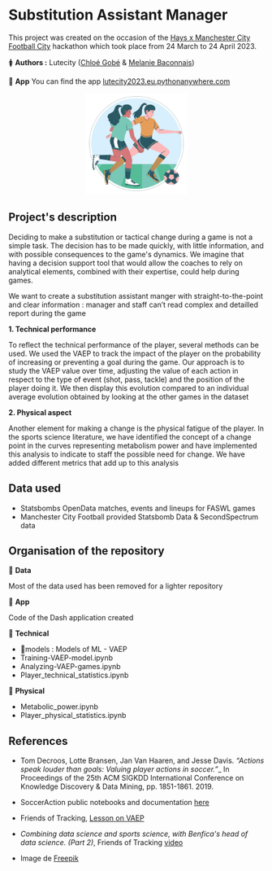 # Substitution Assistant Manager

This project was created on the occasion of the [Hays x Manchester City Football City](https://app.hayscodeco.com/events/hackathon/be474355-e892-4604-8db8-0c3019f6c59e) hackathon which took place from 24 March to 24 April 2023.

:womens: **Authors :** Lutecity ([Chloé Gobé](https://github.com/ChloeGobe)
& [Melanie Baconnais](https://github.com/mbaconnais))

:link: **App**  You can find the app [lutecity2023.eu.pythonanywhere.com](lutecity2023.eu.pythonanywhere.com)

<div align="center">
    <img src="img/5569387.jpg" height=200>
    </div>

## Project's description

Deciding to make a substitution or tactical change during a game is not a simple task.
The decision has to be made quickly, with little information, and with possible consequences to the game's dynamics.
We imagine that having a decision support tool that would allow the coaches to rely on analytical elements, combined with their expertise, could help during games.

We want to create a substitution assistant manger with straight-to-the-point and clear information : manager and staff can’t read complex and detailled report during the game

**1. Technical performance**

To reflect the technical performance of the player, several methods can be used. We used the VAEP to track the impact of the player on the probability of increasing or preventing a goal during the game.
Our approach is to study the VAEP value over time, adjusting the value of each action in respect to the type of event (shot, pass, tackle) and the position of the player doing it.
We then display this evolution compared to an individual average evolution obtained by looking at the other games in the dataset

**2. Physical aspect**

Another element for making a change is the physical fatigue of the player.
In the sports science literature, we have identified the concept of a change point in the curves representing metabolism power and have implemented this analysis to indicate to staff the possible need for change.
We have added different metrics that add up to this analysis

## Data used

- Statsbombs OpenData matches, events and lineups for FASWL games
- Manchester City Football provided Statsbomb Data & SecondSpectrum data

## Organisation of the repository

:file_folder: **Data** 

Most of the data used has been removed for a lighter repository

:file_folder: **App**

Code of the Dash application created

:file_folder: **Technical**

- :file_folder:models : Models of ML - VAEP
- Training-VAEP-model.ipynb
- Analyzing-VAEP-games.ipynb
- Player_technical_statistics.ipynb

:file_folder: **Physical**
- Metabolic_power.ipynb
- Player_physical_statistics.ipynb

## References

- Tom Decroos, Lotte Bransen, Jan Van Haaren, and Jesse Davis. _“Actions speak louder than goals: Valuing player actions in soccer.”__ In Proceedings of the 25th ACM SIGKDD International Conference on Knowledge Discovery & Data Mining, pp. 1851-1861. 2019.
- SoccerAction public notebooks and documentation [here](https://socceraction.readthedocs.io)
- Friends of Tracking, [Lesson on VAEP](https://github.com/soccer-analytics-research/fot-valuing-actions/tree/master/notebooks)
-  _Combining data science and sports science, with Benfica's head of data science. (Part 2)_, Friends of Tracking [video](https://www.youtube.com/watch?v=teCgjQ2ZKNo)

- Image de <a href="https://fr.freepik.com/vecteurs-libre/collection-joueurs-football-design-plat_15291971.htm#query=women%20football&position=8&from_view=search&track=ais">Freepik</a>


